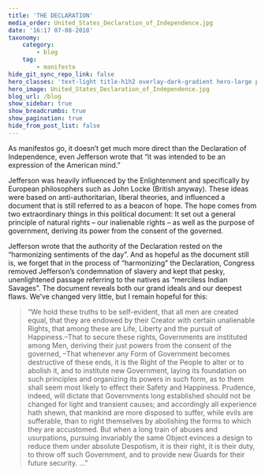 ```yaml
---
title: 'THE DECLARATION'
media_order: United_States_Declaration_of_Independence.jpg
date: '16:17 07-08-2018'
taxonomy:
    category:
        - blog
    tag:
        - manifesto
hide_git_sync_repo_link: false
hero_classes: 'text-light title-h1h2 overlay-dark-gradient hero-large parallax'
hero_image: United_States_Declaration_of_Independence.jpg
blog_url: /blog
show_sidebar: true
show_breadcrumbs: true
show_pagination: true
hide_from_post_list: false
---
```


As manifestos go, it doesn’t get much more direct than the Declaration of Independence, even Jefferson wrote that “it was intended to be an expression of the American mind.” 

Jefferson was heavily influenced by the Enlightenment and specifically by European philosophers such as John Locke (British anyway). These ideas were based on anti-authoritarian, liberal theories, and influenced a document that is still referred to as a beacon of hope. The hope comes from two extraordinary things in this political document: It set out a general principle of natural rights – our inalienable rights – as well as the purpose of government, deriving its power from the consent of the governed.

Jefferson wrote that the authority of the Declaration rested on the “harmonizing sentiments of the day”. And as hopeful as the document still is, we forget that in the process of “harmonizing” the Declaration, Congress removed Jefferson’s condemnation of slavery and kept that pesky, unenlightened passage referring to the natives as “merciless Indian Savages”. The document reveals both our grand ideals and our deepest flaws. We’ve changed very little, but I remain hopeful for this:

>“We hold these truths to be self-evident, that all men are created equal, that they are endowed by their Creator with certain unalienable Rights, that among these are Life, Liberty and the pursuit of Happiness.–That to secure these rights, Governments are instituted among Men, deriving their just powers from the consent of the governed, –That whenever any Form of Government becomes destructive of these ends, it is the Right of the People to alter or to abolish it, and to institute new Government, laying its foundation on such principles and organizing its powers in such form, as to them shall seem most likely to effect their Safety and Happiness. Prudence, indeed, will dictate that Governments long established should not be changed for light and transient causes; and accordingly all experience hath shewn, that mankind are more disposed to suffer, while evils are sufferable, than to right themselves by abolishing the forms to which they are accustomed. But when a long train of abuses and usurpations, pursuing invariably the same Object evinces a design to reduce them under absolute Despotism, it is their right, it is their duty, to throw off such Government, and to provide new Guards for their future security. …”